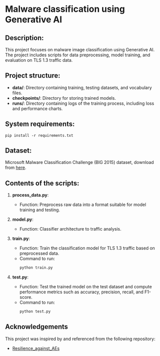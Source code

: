 # Malware classification using Generative AI

## Description:
This project focuses on malware image classification using Generative AI. The project includes scripts for data preprocessing, model training, and evaluation on TLS 1.3 traffic data.

## Project structure:

- **data/**: Directory containing training, testing datasets, and vocabulary files.
- **checkpoints/**: Directory for storing trained models.
- **runs/**: Directory containing logs of the training process, including loss and performance charts.

## System requirements:
```
pip install -r requirements.txt
```

## Dataset:

Microsoft Malware Classification Challenge (BIG 2015) dataset, download from [here](https://www.kaggle.com/c/malware-classification).

## Contents of the scripts:

1. **process_data.py**:
   - Function: Preprocess raw data into a format suitable for model training and testing.

2. **model.py**:
   - Function: Classifier architecture to traffic analysis.

3. **train.py**:
   - Function: Train the classification model for TLS 1.3 traffic based on preprocessed data.
   - Command to run:
     ```bash
     python train.py
     ```

4. **test.py**:
   - Function: Test the trained model on the test dataset and compute performance metrics such as accuracy, precision, recall, and F1-score.
   - Command to run:
     ```bash
     python test.py
     ```
     
## Acknowledgements

This project was inspired by and referenced from the following repository:
- [Resilience_against_AEs](https://github.com/Jeffkang-94/Resilience_against_AEs.git)

     
